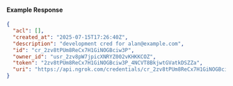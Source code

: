 <!-- Code generated for API Clients. DO NOT EDIT. -->

#### Example Response

```json
{
  "acl": [],
  "created_at": "2025-07-15T17:26:40Z",
  "description": "development cred for alan@example.com",
  "id": "cr_2zv8tPUm8ReCx7H1GiNOGBciw3P",
  "owner_id": "usr_2zv8pW7jpicXNRYZ002vKHKKCOZ",
  "token": "2zv8tPUm8ReCx7H1GiNOGBciw3P_4NCVT8BkjwtGVatkDSZZa",
  "uri": "https://api.ngrok.com/credentials/cr_2zv8tPUm8ReCx7H1GiNOGBciw3P"
}
```
